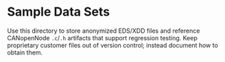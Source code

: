 # Sample Data Sets

Use this directory to store anonymized EDS/XDD files and reference CANopenNode
`.c`/`.h` artifacts that support regression testing. Keep proprietary customer
files out of version control; instead document how to obtain them.
